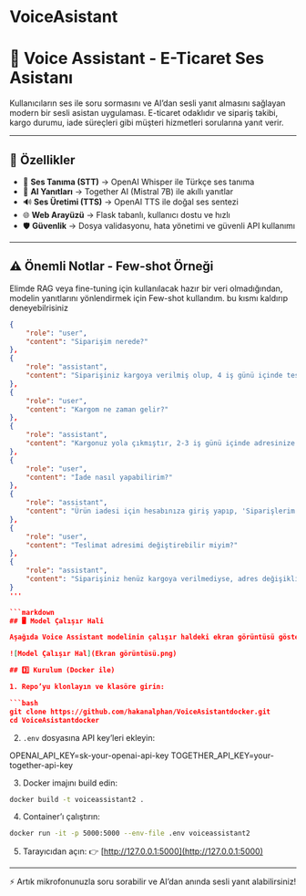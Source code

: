 # VoiceAsistant



# 🎤 Voice Assistant - E-Ticaret Ses Asistanı

Kullanıcıların ses ile soru sormasını ve AI’dan sesli yanıt almasını sağlayan modern bir sesli asistan uygulaması. E-ticaret odaklıdır ve sipariş takibi, kargo durumu, iade süreçleri gibi müşteri hizmetleri sorularına yanıt verir.

---

## 🌟 Özellikler

* 🎤 **Ses Tanıma (STT)** → OpenAI Whisper ile Türkçe ses tanıma
* 🤖 **AI Yanıtları** → Together AI (Mistral 7B) ile akıllı yanıtlar
* 🔊 **Ses Üretimi (TTS)** → OpenAI TTS ile doğal ses sentezi
* 🌐 **Web Arayüzü** → Flask tabanlı, kullanıcı dostu ve hızlı
* 🛡️ **Güvenlik** → Dosya validasyonu, hata yönetimi ve güvenli API kullanımı

---
## ⚠️ Önemli Notlar - Few-shot Örneği

Elimde RAG veya fine-tuning için kullanılacak hazır bir veri olmadığından, modelin yanıtlarını yönlendirmek için Few-shot kullandım. bu kısmı kaldırıp deneyebilrisiniz

```json
{
    "role": "user",
    "content": "Siparişim nerede?"
},
{
    "role": "assistant",
    "content": "Siparişiniz kargoya verilmiş olup, 4 iş günü içinde teslim edilmesi beklenmektedir."
},
{
    "role": "user",
    "content": "Kargom ne zaman gelir?"
},
{
    "role": "assistant",
    "content": "Kargonuz yola çıkmıştır, 2-3 iş günü içinde adresinize teslim edilmesi beklenmektedir."
},
{
    "role": "user",
    "content": "İade nasıl yapabilirim?"
},
{
    "role": "assistant",
    "content": "Ürün iadesi için hesabınıza giriş yapıp, 'Siparişlerim' bölümünden iade talebi oluşturabilirsiniz. Kargo görevlisi ürünü adresinizden alacaktır."
},
{
    "role": "user",
    "content": "Teslimat adresimi değiştirebilir miyim?"
},
{
    "role": "assistant",
    "content": "Siparişiniz henüz kargoya verilmediyse, adres değişikliğini müşteri panelinizden yapabilirsiniz. Eğer kargoya verildiyse kargo firması ile iletişime geçmeniz gerekir."
}
'''

```markdown
## 🖥️ Model Çalışır Hali

Aşağıda Voice Assistant modelinin çalışır haldeki ekran görüntüsü gösterilmektedir:

![Model Çalışır Hal](Ekran görüntüsü.png)

## 3️⃣ Kurulum (Docker ile)

1. Repo’yu klonlayın ve klasöre girin:

```bash
git clone https://github.com/hakanalphan/VoiceAsistantdocker.git
cd VoiceAsistantdocker
```

2. `.env` dosyasına API key’leri ekleyin:


OPENAI_API_KEY=sk-your-openai-api-key
TOGETHER_API_KEY=your-together-api-key


3. Docker imajını build edin:

```bash
docker build -t voiceassistant2 .
```

4. Container’ı çalıştırın:

```bash
docker run -it -p 5000:5000 --env-file .env voiceassistant2
```

5. Tarayıcıdan açın:
   👉 [http://127.0.0.1:5000](http://127.0.0.1:5000)

---

⚡ Artık mikrofonunuzla soru sorabilir ve AI’dan anında sesli yanıt alabilirsiniz!








